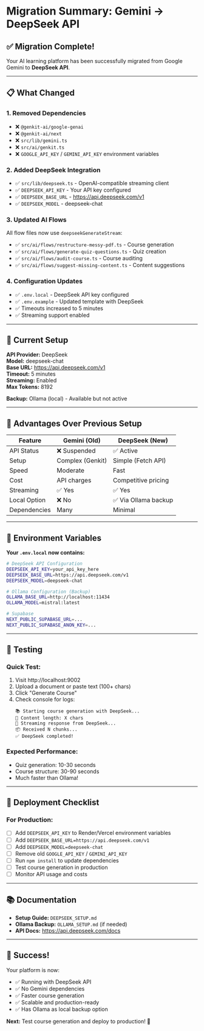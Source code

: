 # Migration Summary: Gemini → DeepSeek API

## ✅ Migration Complete!

Your AI learning platform has been successfully migrated from Google Gemini to **DeepSeek API**.

---

## 📋 What Changed

### 1. **Removed Dependencies**

- ❌ `@genkit-ai/google-genai`
- ❌ `@genkit-ai/next`
- ❌ `src/lib/gemini.ts`
- ❌ `src/ai/genkit.ts`
- ❌ `GOOGLE_API_KEY` / `GEMINI_API_KEY` environment variables

### 2. **Added DeepSeek Integration**

- ✅ `src/lib/deepseek.ts` - OpenAI-compatible streaming client
- ✅ `DEEPSEEK_API_KEY` - Your API key configured
- ✅ `DEEPSEEK_BASE_URL` - https://api.deepseek.com/v1
- ✅ `DEEPSEEK_MODEL` - deepseek-chat

### 3. **Updated AI Flows**

All flow files now use `deepseekGenerateStream`:

- ✅ `src/ai/flows/restructure-messy-pdf.ts` - Course generation
- ✅ `src/ai/flows/generate-quiz-questions.ts` - Quiz creation
- ✅ `src/ai/flows/audit-course.ts` - Course auditing
- ✅ `src/ai/flows/suggest-missing-content.ts` - Content suggestions

### 4. **Configuration Updates**

- ✅ `.env.local` - DeepSeek API key configured
- ✅ `.env.example` - Updated template with DeepSeek
- ✅ Timeouts increased to 5 minutes
- ✅ Streaming support enabled

---

## 🚀 Current Setup

**API Provider:** DeepSeek  
**Model:** deepseek-chat  
**Base URL:** https://api.deepseek.com/v1  
**Timeout:** 5 minutes  
**Streaming:** Enabled  
**Max Tokens:** 8192

**Backup:** Ollama (local) - Available but not active

---

## 🎯 Advantages Over Previous Setup

| Feature      | Gemini (Old)     | DeepSeek (New)       |
| ------------ | ---------------- | -------------------- |
| API Status   | ❌ Suspended     | ✅ Active            |
| Setup        | Complex (Genkit) | Simple (Fetch API)   |
| Speed        | Moderate         | Fast                 |
| Cost         | API charges      | Competitive pricing  |
| Streaming    | ✅ Yes           | ✅ Yes               |
| Local Option | ❌ No            | ✅ Via Ollama backup |
| Dependencies | Many             | Minimal              |

---

## 📝 Environment Variables

**Your `.env.local` now contains:**

```bash
# DeepSeek API Configuration
DEEPSEEK_API_KEY=your_api_key_here
DEEPSEEK_BASE_URL=https://api.deepseek.com/v1
DEEPSEEK_MODEL=deepseek-chat

# Ollama Configuration (Backup)
OLLAMA_BASE_URL=http://localhost:11434
OLLAMA_MODEL=mistral:latest

# Supabase
NEXT_PUBLIC_SUPABASE_URL=...
NEXT_PUBLIC_SUPABASE_ANON_KEY=...
```

---

## 🧪 Testing

### Quick Test:

1. Visit http://localhost:9002
2. Upload a document or paste text (100+ chars)
3. Click "Generate Course"
4. Check console for logs:
   ```
   📚 Starting course generation with DeepSeek...
   📝 Content length: X chars
   🤖 Streaming response from DeepSeek...
   📦 Received N chunks...
   ✅ DeepSeek completed!
   ```

### Expected Performance:

- Quiz generation: 10-30 seconds
- Course structure: 30-90 seconds
- Much faster than Ollama!

---

## 🔧 Deployment Checklist

### For Production:

- [ ] Add `DEEPSEEK_API_KEY` to Render/Vercel environment variables
- [ ] Add `DEEPSEEK_BASE_URL=https://api.deepseek.com/v1`
- [ ] Add `DEEPSEEK_MODEL=deepseek-chat`
- [ ] Remove old `GOOGLE_API_KEY` / `GEMINI_API_KEY`
- [ ] Run `npm install` to update dependencies
- [ ] Test course generation in production
- [ ] Monitor API usage and costs

---

## 📚 Documentation

- **Setup Guide:** `DEEPSEEK_SETUP.md`
- **Ollama Backup:** `OLLAMA_SETUP.md` (if needed)
- **API Docs:** https://api.deepseek.com/docs

---

## 🎉 Success!

Your platform is now:

- ✅ Running with DeepSeek API
- ✅ No Gemini dependencies
- ✅ Faster course generation
- ✅ Scalable and production-ready
- ✅ Has Ollama as local backup option

**Next:** Test course generation and deploy to production! 🚀
